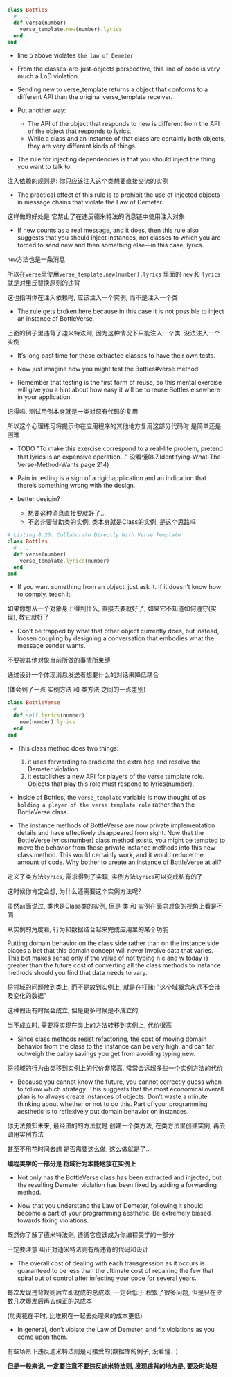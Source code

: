 ```ruby
class Bottles
  # ...
  def verse(number)
    verse_template.new(number).lyrics
  end
end
```

+ line 5 above violates `the law of Demeter`

+ From the classes-are-just-objects perspective, this line of code is very much a LoD violation.

+ Sending new to verse_template returns a object that conforms to a different API than the original verse_template receiver.

+ Put another way:
    + The API of the object that responds to new is different from the API of the object that responds to lyrics.
    + While a class and an instance of that class are certainly both objects, they are very different kinds of things.

+ The rule for injecting dependencies is that you should inject the thing you want to talk to.

注入依赖的规则是: 你只应该注入这个类想要直接交流的实例

+ The practical effect of this rule is to prohibit the use of injected objects in message chains that violate the Law of Demeter.

这样做的好处是 它禁止了在违反德米特法的消息链中使用注入对象

+ If new counts as a real message, and it does, then this rule also suggests that you should inject instances, not classes to which you are forced to send new and then something else—in this case, lyrics.

`new`方法也是一条消息

所以在`verse`里使用`verse_template.new(number).lyrics` 里面的 `new` 和 `lyrics` 就是对里氏替换原则的违背

这也指明你在注入依赖时, 应该注入一个实例, 而不是注入一个类

+ The rule gets broken here because in this case it is not possible to inject an instance of BottleVerse.

上面的例子里违背了迪米特法则, 因为这种情况下只能注入一个类, 没法注入一个实例

+ It’s long past time for these extracted classes to have their own tests.

+ Now just imagine how you might test the Bottles#verse method

+ Remember that testing is the first form of reuse, so this mental exercise will give you a hint about how easy it will be to reuse Bottles elsewhere in your application.

记得吗, 测试用例本身就是一类对原有代码的复用

所以这个心理练习将提示你在应用程序的其他地方复用这部分代码时 是简单还是困难

+ TODO "To make this exercise correspond to a real-life problem, pretend that lyrics is an expensive operation..." 没看懂(8.7.Identifying-What-The-Verse-Method-Wants page 214)

+ Pain in testing is a sign of a rigid application and an indication that there’s something wrong with the design.

+ better desigin?
    + 想要这种消息直接要就好了...
    + 不必非要借助类的实例, 类本身就是Class的实例, 是这个思路吗
```ruby
# Listing 8.26: Collaborate Directly With Verse Template
class Bottles
  # ...
  def verse(number)
    verse_template.lyrics(number)
  end
end
```

+ If you want something from an object, just ask it. If it doesn’t know how to comply, teach it.

如果你想从一个对象身上得到什么, 直接去要就好了; 如果它不知道如何遵守(实现), 教它就好了

+ Don’t be trapped by what that other object currently does, but instead, loosen coupling by designing a conversation that embodies what the message sender wants.

不要被其他对象当前所做的事情所束缚

通过设计一个体现消息发送者想要什么的对话来降低耦合

(体会到了一点 实例方法 和 类方法 之间的一点差别)

```ruby
class BottleVerse
  # ...
  def self.lyrics(number)
    new(number).lyrics
  end
end
```

+ This class method does two things:
    1. it uses forwarding to eradicate the extra hop and resolve the Demeter violation
    2. it establishes a new API for players of the verse template role. Objects that play this role must respond to lyrics(number).

+ Inside of Bottles, the `verse_template` variable is now thought of as `holding a player of the verse template role` rather than the BottleVerse class.

+ The instance methods of BottleVerse are now private implementation details and have effectively disappeared from sight. Now that the BottleVerse.lyrics(number) class method exists, you might be tempted to move the behavior from those private instance methods into this new class method. This would certainly work, and it would reduce the amount of code. Why bother to create an instance of BottleVerse at all?

定义了类方法`lyrics`, 需求得到了实现, 实例方法`lyrics`可以变成私有的了

这时候你肯定会想, 为什么还需要这个实例方法呢?

虽然前面说过, 类也是Class类的实例, 但是 类 和 实例在面向对象的视角上看是不同

从实例的角度看, 行为和数据结合起来完成应用里的某个功能

Putting domain behavior on the class side rather than on the instance side places a bet that this domain concept will never involve data that varies. This bet makes sense only if the value of not typing n e and w today is greater than the future cost of converting all the class methods to instance methods should you find that data needs to vary.

将领域的问题放到类上, 而不是放到实例上, 就是在打赌: "这个域概念永远不会涉及变化的数据"

这种假设有时候会成立, 但是更多时候是不成立的;

当不成立时, 需要将实现在类上的方法转移到实例上, 代价很高

+ Since [class methods resist refactoring](https://codeclimate.com/blog/why-ruby-class-methods-resist-refactoring/), the cost of moving domain behavior from the class to the instance can be very high, and can far outweigh the paltry savings you get from avoiding typing new.

将领域的行为由类移到实例上的代价非常高, 常常会远超多些一个实例方法的代价

+ Because you cannot know the future, you cannot correctly guess when to follow which strategy. This suggests that the most economical overall plan is to always create instances of objects. Don’t waste a minute thinking about whether or not to do this. Part of your programming aesthetic is to reflexively put domain behavior on instances.

你无法预知未来, 最经济的的方法就是 创建一个类方法, 在类方法里创建实例, 再去调用实例方法

甚至不用花时间去想 是否需要这么做, 这么做就是了...

**编程美学的一部分是 将域行为本能地放在实例上**

+ Not only has the BottleVerse class has been extracted and injected, but the resulting Demeter violation has been fixed by adding a forwarding method.

+ Now that you understand the Law of Demeter, following it should become a part of your programming aesthetic. Be extremely biased towards fixing violations.

既然你了解了德米特法则, 遵循它应该成为你编程美学的一部分

一定要注意 纠正对迪米特法则有所违背的代码和设计

+ The overall cost of dealing with each transgression as it occurs is guaranteed to be less than the ultimate cost of repairing the few that spiral out of control after infecting your code for several years.

每次发现违背规则后立即就成的总成本, 一定会低于 积累了很多问题, 但是只在少数几次爆发后再去纠正的总成本

(功夫花在平时, 比堆积在一起去处理来的成本更低)

+ In general, don’t violate the Law of Demeter, and fix violations as you come upon them.

有些场景下违反迪米特法则是可接受的(数据库的例子, 没看懂...)

**但是一般来说, 一定要注意不要违反迪米特法则, 发现违背的地方是, 要及时处理**




